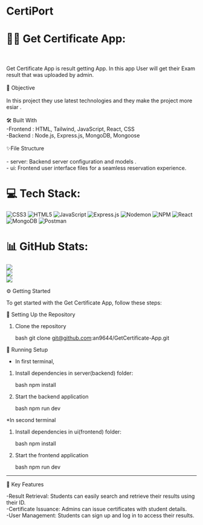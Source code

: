 # CertiPort
# 💫🏅 Get Certificate App:
<br><br>Get Certificate App is result getting App. In this app User will get their Exam result that was uploaded by admin.<br><br> 🎯 Objective<br><br>In this project they use latest technologies and they make the project more esiar .<br><br> 🛠️ Built With<br>    -Frontend : HTML, Tailwind, JavaScript, React, CSS<br>    -Backend : Node.js, Express.js, MongoDB, Mongoose<br> <br>✨File Structure<br><br>  - server: Backend server configuration and models .<br>  - ui: Frontend user interface files for a seamless reservation experience.<br>


# 💻 Tech Stack:
![CSS3](https://img.shields.io/badge/css3-%231572B6.svg?style=for-the-badge&logo=css3&logoColor=white) ![HTML5](https://img.shields.io/badge/html5-%23E34F26.svg?style=for-the-badge&logo=html5&logoColor=white) ![JavaScript](https://img.shields.io/badge/javascript-%23323330.svg?style=for-the-badge&logo=javascript&logoColor=%23F7DF1E) ![Express.js](https://img.shields.io/badge/express.js-%23404d59.svg?style=for-the-badge&logo=express&logoColor=%2361DAFB) ![Nodemon](https://img.shields.io/badge/NODEMON-%23323330.svg?style=for-the-badge&logo=nodemon&logoColor=%BBDEAD) ![NPM](https://img.shields.io/badge/NPM-%23CB3837.svg?style=for-the-badge&logo=npm&logoColor=white) ![React](https://img.shields.io/badge/react-%2320232a.svg?style=for-the-badge&logo=react&logoColor=%2361DAFB) ![MongoDB](https://img.shields.io/badge/MongoDB-%234ea94b.svg?style=for-the-badge&logo=mongodb&logoColor=white) ![Postman](https://img.shields.io/badge/Postman-FF6C37?style=for-the-badge&logo=postman&logoColor=white)
# 📊 GitHub Stats:
![](https://github-readme-stats.vercel.app/api?username=an9644&theme=dark&hide_border=true&include_all_commits=false&count_private=false)<br/>
![](https://github-readme-streak-stats.herokuapp.com/?user=an9644&theme=dark&hide_border=true)<br/>
![](https://github-readme-stats.vercel.app/api/top-langs/?username=an9644&theme=dark&hide_border=true&include_all_commits=false&count_private=false&layout=compact)



⚙️ Getting Started

To get started with the Get Certificate App, follow these steps:

 🚀 Setting Up the Repository

   1. Clone the repository
      
      bash
      git clone git@github.com:an9644/GetCertificate-App.git
      
🔧 Running Setup
 
   * In first terminal,
   
   1. Install dependencies in server(backend) folder:
      
       bash
      npm install
      
   
   3. Start the backend application
      
       bash
      npm run dev
      
    
   *In second terminal
        
   1. Install dependencies in ui(frontend) folder:
      
      bash
      npm install
      
      
   3. Start the frontend application
      
       bash
      npm run dev
      
   ---
      
 🔑 Key Features
 
-Result Retrieval: Students can easily search and retrieve their results using their ID. <br>
-Certificate Issuance: Admins can issue certificates with student details.<br>
-User Management: Students can sign up and log in to access their results.<br>
